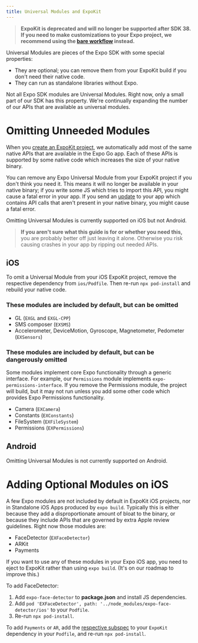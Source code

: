 ```yaml
---
title: Universal Modules and ExpoKit
---
```


> **ExpoKit is deprecated and will no longer be supported after SDK 38. If you need to make customizations to your Expo project, we recommend using the [bare workflow](../workflow/customizing.md) instead.**

Universal Modules are pieces of the Expo SDK with some special properties:

- They are optional; you can remove them from your ExpoKit build if you don't need their native code.
- They can run as standalone libraries without Expo.

Not all Expo SDK modules are Universal Modules. Right now, only a small part of our SDK has this property. We're continually expanding the number of our APIs that are available as universal modules.

# Omitting Unneeded Modules

When you [create an ExpoKit project](eject.md), we automatically add most of the same native APIs that are available in the Expo Go app. Each of these APIs is supported by some native code which increases the size of your native binary.

You can remove any Expo Universal Module from your ExpoKit project if you don't think you need it. This means it will no longer be available in your native binary; if you write some JS which tries to import this API, you might cause a fatal error in your app. If you send an [update](../guides/configuring-updates.md) to your app which contains API calls that aren't present in your native binary, you might cause a fatal error.

Omitting Universal Modules is currently supported on iOS but not Android.

> **If you aren't sure what this guide is for or whether you need this,** you are probably better off just leaving it alone. Otherwise you risk causing crashes in your app by ripping out needed APIs.

## iOS

To omit a Universal Module from your iOS ExpoKit project, remove the respective dependency from `ios/Podfile`. Then re-run `npx pod-install` and rebuild your native code.

### These modules are included by default, but can be omitted

- GL (`EXGL` and `EXGL-CPP`)
- SMS composer (`EXSMS`)
- Accelerometer, DeviceMotion, Gyroscope, Magnetometer, Pedometer (`EXSensors`)

### These modules are included by default, but can be dangerously omitted

Some modules implement core Expo functionality through a generic interface. For example, our `Permissions` module implements `expo-permissions-interface`. If you remove the Permissions module, the project will build, but it may not run unless you add some other code which provides Expo Permissions functionality.

- Camera (`EXCamera`)
- Constants (`EXConstants`)
- FileSystem (`EXFileSystem`)
- Permissions (`EXPermissions`)

## Android

Omitting Universal Modules is not currently supported on Android.

# Adding Optional Modules on iOS

A few Expo modules are not included by default in ExpoKit iOS projects, nor in Standalone iOS Apps produced by `expo build`. Typically this is either because they add a disproportionate amount of bloat to the binary, or because they include APIs that are governed by extra Apple review guidelines. Right now those modules are:

- FaceDetector (`EXFaceDetector`)
- ARKit
- Payments

If you want to use any of these modules in your Expo iOS app, you need to eject to ExpoKit rather than using `expo build`. (It's on our roadmap to improve this.)

To add FaceDetector:

1.  Add `expo-face-detector` to **package.json** and install JS dependencies.
2.  Add `pod 'EXFaceDetector', path: '../node_modules/expo-face-detector/ios'` to your `Podfile`.
3.  Re-run `npx pod-install`.

To add `Payments` or `AR`, add the [respective subspec](https://github.com/expo/expo/blob/sdk-38/ExpoKit.podspec) to your `ExpoKit` dependency in your `Podfile`, and re-run `npx pod-install`.
